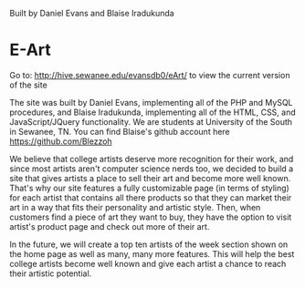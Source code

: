Built by Daniel Evans and Blaise Iradukunda
# E-Art
Go to: http://hive.sewanee.edu/evansdb0/eArt/ to view the current version of the site

The site was built by Daniel Evans, implementing all of the PHP and MySQL procedures, and Blaise Iradukunda, implementing all of the HTML, CSS, and JavaScript/JQuery functionality. We are students at University of the South in Sewanee, TN. You can find Blaise's github account here https://github.com/Blezzoh

We believe that college artists deserve more recognition for their work, and since most artists aren't computer science nerds too,
we decided to build a site that gives artists a place to sell their art and become more well known. That's why our site features a fully customizable page (in terms of styling) for each artist that contains all there products so that they can market their art in a way that fits their personality and artistic style. Then, when customers find a piece of art they want to buy, they have the option to visit artist's product page and check out more of their art. 

In the future, we will create a top ten artists of the week section shown on the home page as well as many, many more features. This will help the best college artists become well known and give each artist a chance to reach their artistic potential. 
